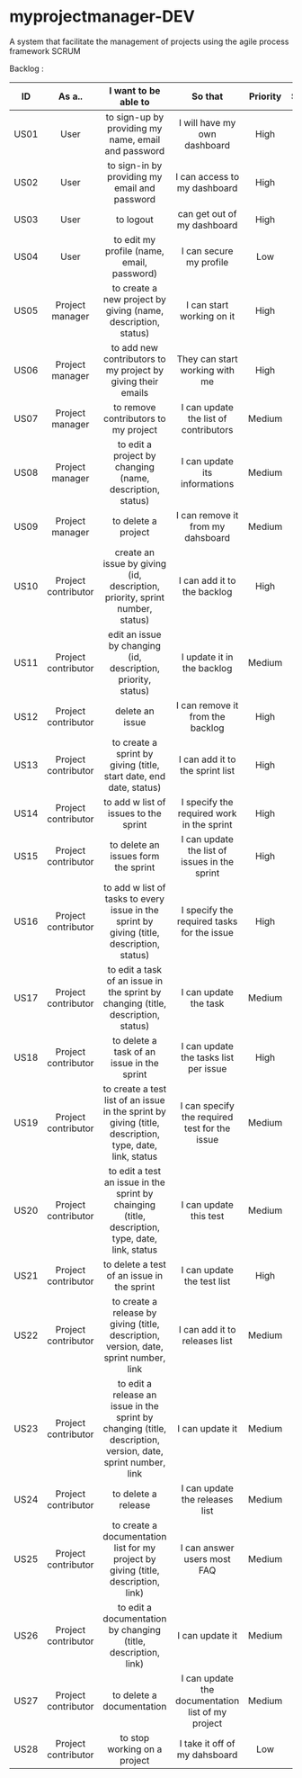 # myprojectmanager-DEV
A system that facilitate the management of projects using the agile process framework SCRUM  

Backlog :

| ID | As a.. | I want to be able to | So that | Priority | Sprint | Status |
| :-: | :-: | :-: | :-: | :-: | :-: | :-: |
| US01 | User | to sign-up by providing my name, email and password  | I will have my own dashboard | High | 1 | TODO |
| US02 | User | to sign-in by providing my email and password  | I can access to my dashboard | High | 1 | TODO |
| US03 | User | to logout |  can get out of my dashboard | High | 1 | TODO |
| US04 | User | to edit my profile (name, email, password)  | I can secure my profile | Low | 1 | TODO |
| US05 | Project manager | to create a new project by giving (name, description, status) | I can start working on it | High | 1 | TODO |
| US06 | Project manager | to add new contributors to my project by giving their emails | They can start working with me | High | 1 | TODO |
| US07 | Project manager | to remove contributors to my project | I can update the list of contributors | Medium | 1 | TODO |
| US08 | Project manager | to edit a project by changing (name, description, status) | I can update its informations | Medium | 1 | TODO |
| US09 | Project manager | to delete a project | I can remove it from my dahsboard | Medium | 1 | TODO |
| US10 | Project contributor | create an issue by giving (id, description, priority, sprint number, status) | I can add it to the backlog | High | 1 | TODO |
| US11 | Project contributor | edit an issue by changing (id, description, priority, status) | I update it in the backlog | Medium | 1 | TODO |
| US12 | Project contributor | delete an issue | I can remove it from the backlog | High | 1 | TODO |
| US13 | Project contributor | to create a sprint by giving (title, start date, end date, status) | I can add it to the sprint list | High | 2 | TODO |
| US14 | Project contributor | to add w list of issues to the sprint | I specify the required work in the sprint | High | 2 | TODO |
| US15 | Project contributor | to delete an issues form the sprint | I can update the list of issues in the sprint | High | 2 | TODO |
| US16 | Project contributor | to add w list of tasks to every issue in the sprint by giving (title, description, status) | I specify the required tasks for the issue | High | 2 | TODO |
| US17 | Project contributor | to edit a task of an issue in the sprint by changing (title, description, status) | I can update the task | Medium | 2 | TODO |
| US18 | Project contributor | to delete a task of an issue in the sprint | I can update the tasks list per issue | High | 2 | TODO |
| US19 | Project contributor | to create a test list of an issue in the sprint by giving (title, description, type, date, link, status | I can specify the required test for the issue | Medium | 2 | TODO |
| US20 | Project contributor | to edit a test an issue in the sprint by chainging (title, description, type, date, link, status | I can update this test | Medium | 2 | TODO |
| US21 | Project contributor | to delete a test of an issue in the sprint | I can update the test list | High | 2 | TODO |
| US22 | Project contributor | to create a release by giving (title, description, version, date, sprint number, link | I can add it to releases list | Medium | 3 | TODO |
| US23 | Project contributor | to edit a release an issue in the sprint by changing (title, description, version, date, sprint number, link | I can update it | Medium | 3 | TODO |
| US24 | Project contributor | to delete a release | I can update the releases list | Medium | 3 | TODO |
| US25 | Project contributor | to create a documentation list for my project by giving (title, description, link)  | I can answer users most FAQ | Medium | 3 | TODO |
| US26 | Project contributor | to edit a documentation by changing (title, description, link)  | I can update it | Medium | 3 | TODO |
| US27 | Project contributor | to delete a documentation | I can update the documentation list of my project | Medium | 3 | TODO |
| US28 | Project contributor | to stop working on a project | I take it off of my dahsboard | Low | 3 | TODO |


